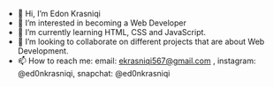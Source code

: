 - 👋 Hi, I’m Edon Krasniqi
- 👀 I’m interested in becoming a Web Developer
- 🌱 I’m currently learning HTML, CSS and JavaScript.
- 💞️ I’m looking to collaborate on different projects that are about Web Development.
- 📫 How to reach me: email: ekrasniqi567@gmail.com , instagram: @ed0nkrasniqi, snapchat: @ed0nkrasniqi



